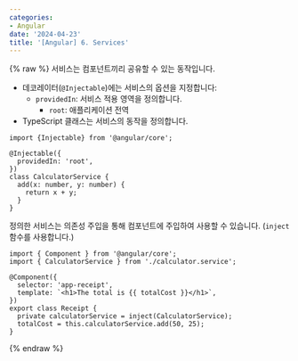 ```yaml
---
categories:
- Angular
date: '2024-04-23'
title: '[Angular] 6. Services'
---
```


{% raw %}
서비스는 컴포넌트끼리 공유할 수 있는 동작입니다.

- 데코레이터(`@Injectable`)에는 서비스의 옵션을 지정합니다:
	- `providedIn`: 서비스 적용 영역을 정의합니다.
		- `root`:  애플리케이션 전역
- TypeScript 클래스는 서비스의 동작을 정의합니다.

```
import {Injectable} from '@angular/core';

@Injectable({
  providedIn: 'root',
})
class CalculatorService {
  add(x: number, y: number) {
    return x + y;
  }
}
```

정의한 서비스는 의존성 주입을 통해 컴포넌트에 주입하여 사용할 수 있습니다. (`inject` 함수를 사용합니다.)

```
import { Component } from '@angular/core';
import { CalculatorService } from './calculator.service';

@Component({
  selector: 'app-receipt',
  template: `<h1>The total is {{ totalCost }}</h1>`,
})
export class Receipt {
  private calculatorService = inject(CalculatorService);
  totalCost = this.calculatorService.add(50, 25);
}
```
{% endraw %}